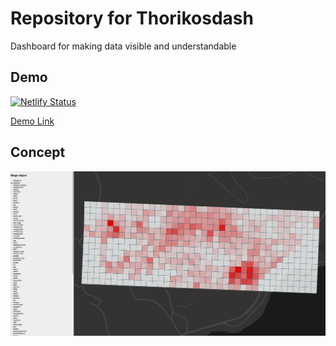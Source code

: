 # Repository for Thorikosdash
Dashboard for making data visible and understandable

## Demo
[![Netlify Status](https://api.netlify.com/api/v1/badges/ffb4fc85-192c-46d9-b242-6fc6df04a54b/deploy-status)](https://app.netlify.com/sites/hungry-hugle-63f43c/deploys)

[Demo Link](https://hungry-hugle-63f43c.netlify.com/)

## Concept
<img src="src/images/github-images/productionbuild.png">

